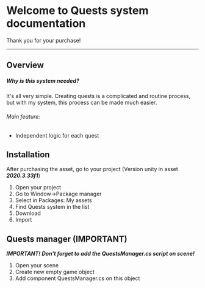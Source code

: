 # Welcome to Quests system documentation
Thank you for your purchase!
***

## Overview
<h5>Why is this system needed?</h5>
It's all very simple. Creating quests is a complicated and routine process, but with my system, this process can be made much easier.

<h6>Main feature:</h6>
<ul>
  <li>Independent logic for each quest</li>
</ul>

## Installation
After purchasing the asset, go to your project (Version unity in asset ***2020.3.33f1***)
<ol>
  <li>Open your project</li>
  <li>Go to Window->Package manager</li>
  <li>Select in Packages: My assets</li>
  <li>Find Quests system in the list</li>
  <li>Download</li>
  <li>Import</li>
</ol>

## Quests manager (IMPORTANT)
***IMPORTANT! Don't forget to add the QuestsManager.cs script on scene!***

<ol>
  <li>Open your scene</li>
  <li>Create new empty game object</li>
  <li>Add component QuestsManager.cs on this object</li>
</ol>